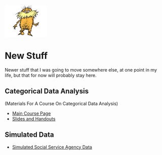 <img src="lorax.png" height = "100">

# New Stuff

Newer stuff that I was going to move somewhere else, at one point in my life, but that for now will probably stay here.

## Categorical Data Analysis 

(Materials For A Course On Categorical Data Analysis)

* [Main Course Page](https://agrogan1.github.io/newstuff/categorical/)
* [Slides and Handouts](https://agrogan1.github.io/newstuff/categorical/README.html)

## Simulated Data

* [Simulated Social Service Agency Data](./social-service-agency)







